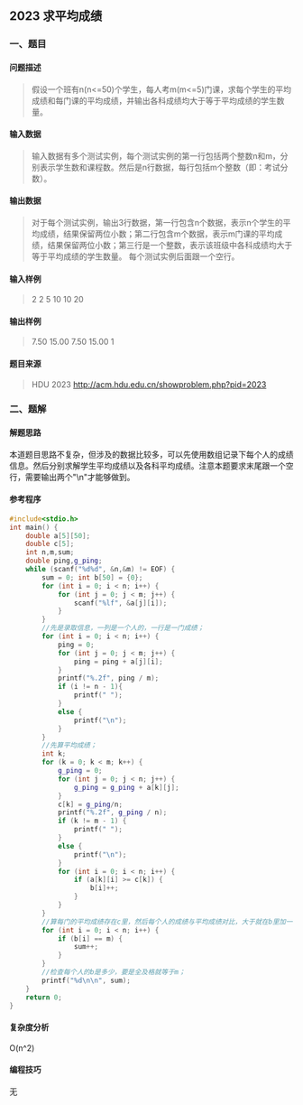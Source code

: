 ## 2023 **求平均成绩**

### 一、题目

#### 问题描述

> 假设一个班有n(n<=50)个学生，每人考m(m<=5)门课，求每个学生的平均成绩和每门课的平均成绩，并输出各科成绩均大于等于平均成绩的学生数量。

#### 输入数据

> 输入数据有多个测试实例，每个测试实例的第一行包括两个整数n和m，分别表示学生数和课程数。然后是n行数据，每行包括m个整数（即：考试分数）。

#### 输出数据

> 对于每个测试实例，输出3行数据，第一行包含n个数据，表示n个学生的平均成绩，结果保留两位小数；第二行包含m个数据，表示m门课的平均成绩，结果保留两位小数；第三行是一个整数，表示该班级中各科成绩均大于等于平均成绩的学生数量。
> 每个测试实例后面跟一个空行。

#### 输入样例

> 2 2
> 5 10
> 10 20

#### 输出样例

> 7.50 15.00 
> 7.50 15.00 
> 1

#### 题目来源

> HDU 2023 http://acm.hdu.edu.cn/showproblem.php?pid=2023

### 二、题解

#### 解题思路

本道题目思路不复杂，但涉及的数据比较多，可以先使用数组记录下每个人的成绩信息。然后分别求解学生平均成绩以及各科平均成绩。注意本题要求末尾跟一个空行，需要输出两个"\n"才能够做到。

#### 参考程序

```c++
#include<stdio.h>
int main() {
	double a[5][50];
	double c[5];
	int n,m,sum;
	double ping,g_ping;
	while (scanf("%d%d", &n,&m) != EOF) {
		sum = 0; int b[50] = {0};
		for (int i = 0; i < n; i++) {
			for (int j = 0; j < m; j++) {
				scanf("%lf", &a[j][i]);
			}
		}
		//先是录取信息，一列是一个人的，一行是一门成绩；
		for (int i = 0; i < n; i++) {
			ping = 0;
			for (int j = 0; j < m; j++) {
				ping = ping + a[j][i];
			}
			printf("%.2f", ping / m);
			if (i != n - 1){
				printf(" ");
			}
			else {
				printf("\n");
			}
		}
		//先算平均成绩；
		int k;
		for (k = 0; k < m; k++) {
			g_ping = 0;
			for (int j = 0; j < n; j++) {
				g_ping = g_ping + a[k][j];
			}
			c[k] = g_ping/n;
			printf("%.2f", g_ping / n);
			if (k != m - 1) {
				printf(" ");
			}
			else {
				printf("\n");
			}
			for (int i = 0; i < n; i++) {
				if (a[k][i] >= c[k]) {
					b[i]++;
				}
			}
		}
		//算每门的平均成绩存在c里，然后每个人的成绩与平均成绩对比，大于就在b里加一；
		for (int i = 0; i < n; i++) {
			if (b[i] == m) {
				sum++;
			}
		}
		//检查每个人的b是多少，要是全及格就等于m；
		printf("%d\n\n", sum);
	}
	return 0;
}
```

#### 复杂度分析

O(n^2)

#### 编程技巧

无